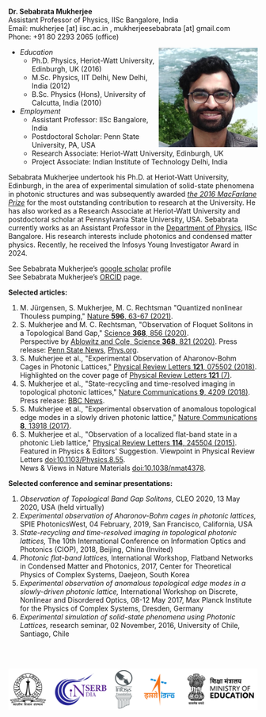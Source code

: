 **Dr. Sebabrata Mukherjee**<br />
Assistant Professor of Physics, IISc Bangalore, India <br />
Email: mukherjee [at] iisc.ac.in ,
mukherjeesebabrata [at] gmail.com <br />
Phone: +91 80 2293 2065 (office)

 
<img align="right" src="images/me.jpeg" width="200"/>

- *Education* 
  - Ph.D. Physics, Heriot-Watt University, Edinburgh, UK (2016) 
  - M.Sc. Physics, IIT Delhi, New Delhi, India (2012) 
  - B.Sc. Physics (Hons), University of Calcutta, India (2010) 
- *Employment* 
  - Assistant Professor: IISc Bangalore, India
  - Postdoctoral Scholar: Penn State University, PA, USA
  - Research Associate: Heriot-Watt University, Edinburgh, UK
  - Project Associate: Indian Institute of Technology Delhi, India



Sebabrata Mukherjee undertook his Ph.D. at Heriot-Watt University, Edinburgh, in the area of experimental simulation of solid-state phenomena in photonic structures and was subsequently awarded 
<a href="https://www.hw.ac.uk/uk/students/doc/macfarlane-fund-poster.pdf" target="_blank">*the 2016 MacFarlane Prize*</a> for the most outstanding contribution to research at the University. He has also worked as a Research Associate at Heriot-Watt University and postdoctoral scholar at Pennsylvania State University, USA. 
Sebabrata currently works as an Assistant Professor in the <a href="http://www.physics.iisc.ernet.in/people-faculty.php" target="_blank">Department of Physics</a>, IISc Bangalore.  His research interests include photonics and condensed matter physics. Recently, he received the Infosys Young Investigator Award in 2024. <br />


See Sebabrata Mukherjee’s <a href="https://scholar.google.co.uk/citations?hl=en&user=M29JjtAAAAAJ" target="_blank">google scholar</a> profile <br />
See Sebabrata Mukherjee’s <a href="https://orcid.org/0000-0003-1942-2521" target="_blank">ORCID</a> page. <br />

**Selected articles:**
1. M. Jürgensen, S. Mukherjee, M. C. Rechtsman "Quantized nonlinear Thouless pumping," [Nature **596**, 63-67 (2021)](https://doi.org/10.1038/s41586-021-03688-9).
2. S. Mukherjee and M. C. Rechtsman, "Observation of Floquet Solitons in a Topological Band Gap," [Science **368**, 856 (2020)](https://doi.org/10.1126/science.aba8725). <br /> Perspective by [Ablowitz and Cole, Science **368**, 821 (2020)](https://science.sciencemag.org/content/368/6493/821). Press release: [Penn State News](https://news.psu.edu/story/621552/2020/05/28/research/geometry-intricately-fabricated-glass-makes-light-trap-itself), [Phys.org](https://phys.org/news/2020-06-geometry-intricately-fabricated-glass.html).
3. S. Mukherjee et al., "Experimental Observation of Aharonov-Bohm Cages in Photonic Lattices," [Physical Review Letters **121**, 075502 (2018)](https://doi.org/10.1103/PhysRevLett.121.075502). Highlighted on the cover page of [Physical Review Letters **121** (7)](https://journals.aps.org/prl/issues/121/7).
4. S. Mukherjee et al., "State-recycling and time-resolved imaging in topological photonic lattices," [Nature Communications **9**, 4209 (2018)](https://doi.org/10.1038/s41467-018-06723-y). Press release: [BBC News](https://www.bbc.com/news/uk-scotland-46070122?SThisFB&fbclid=IwAR3Ln2qR31mAFf4uhu81kmCbJ13mMbOYWxq6Sm19EIHwQQM-ISZu1ALAscA).
5. S. Mukherjee et al., "Experimental observation of anomalous topological edge modes in a slowly driven photonic lattice," [Nature Communications **8**, 13918 (2017)](https://doi.org/10.1038/ncomms13918).
6. S. Mukherjee et al., "Observation of a localized flat-band state in a photonic Lieb lattice," [Physical Review Letters **114**, 245504 (2015)](https://doi.org/10.1103/PhysRevLett.114.245504). Featured in Physics & Editors' Suggestion. Viewpoint in Physical Review Letters [doi:10.1103/Physics.8.55](https://physics.aps.org/articles/v8/55). <br /> News & Views in Nature Materials [doi:10.1038/nmat4378](https://doi.org/10.1038/nmat4378).

**Selected conference and seminar presentations:**
1. *Observation of Topological Band Gap Solitons,* CLEO 2020, 13 May 2020, USA (held virtually)
2. *Experimental observation of Aharonov-Bohm cages in photonic lattices,* SPIE PhotonicsWest, 04 February, 2019, San Francisco, California, USA
3. *State-recycling and time-resolved imaging in topological photonic lattices,* The 10th International Conference on Information Optics and Photonics (CIOP), 2018, Beijing, China (Invited)
4. *Photonic flat-band lattices,* International Workshop, Flatband Networks in Condensed Matter and Photonics, 2017, Center for Theoretical Physics of Complex Systems, Daejeon, South Korea
5. *Experimental observation of anomalous topological edge modes in a slowly-driven photonic lattice,* International Workshop on Discrete, Nonlinear and Disordered Optics, 08-12 May 2017, Max Planck Institute for the Physics of Complex Systems, Dresden, Germany
6. *Experimental simulation of solid-state phenomena using Photonic Lattices,* research seminar, 02 November, 2016, University of Chile, Santiago, Chile


<br/><br/>


<p align="center">
<a href="https://iisc.ac.in/" target="_blank"><img src="imageN/Funding_logo/logo-all.png" width="600"/></a> 
</p>




<!---
<p align="center">
<a href="https://iisc.ac.in/" target="_blank"><img src="imageN/Funding_logo/IISc_Master_Seal_Black.jpg" width="70"/></a> 
<a href="https://www.isro.gov.in/Space_Technology_Cells.html" target="_blank"><img  src="imageN/Funding_logo/isro-logo.jpg" width="120"/></a>
<a href="https://www.serbonline.in/SERB/HomePage" target="_blank"><img  src="imageN/Funding_logo/serb_logo2.png" width="115"/></a> 
<a href="https://www.education.gov.in/higher_education" target="_blank"><img  src="imageN/Funding_logo/MoE_India_logo.png" width="140"/></a> 
</p>
-->
